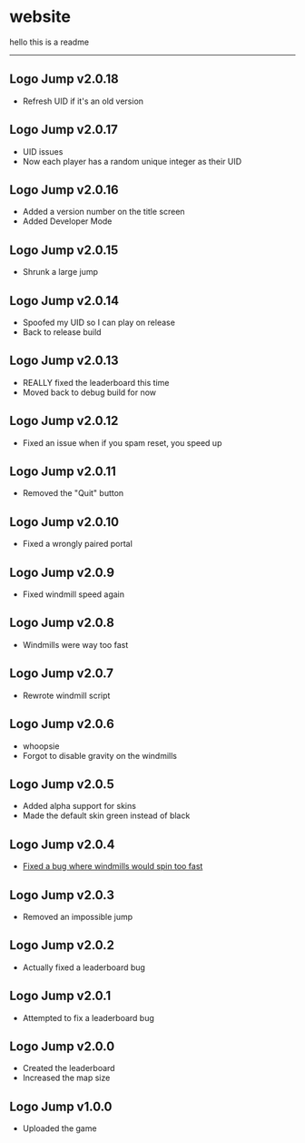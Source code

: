 # website
hello this is a readme

---

## Logo Jump v2.0.18
  - Refresh UID if it's an old version

## Logo Jump v2.0.17
  - UID issues
  - Now each player has a random unique integer as their UID

## Logo Jump v2.0.16
  - Added a version number on the title screen
  - Added Developer Mode

## Logo Jump v2.0.15
  - Shrunk a large jump

## Logo Jump v2.0.14
  - Spoofed my UID so I can play on release
  - Back to release build

## Logo Jump v2.0.13
  - REALLY fixed the leaderboard this time
  - Moved back to debug build for now

## Logo Jump v2.0.12
  - Fixed an issue when if you spam reset, you speed up

## Logo Jump v2.0.11
  - Removed the "Quit" button

## Logo Jump v2.0.10
  - Fixed a wrongly paired portal

## Logo Jump v2.0.9
  - Fixed windmill speed again

## Logo Jump v2.0.8
  - Windmills were way too fast

## Logo Jump v2.0.7
  - Rewrote windmill script

## Logo Jump v2.0.6
  - whoopsie
  - Forgot to disable gravity on the windmills

## Logo Jump v2.0.5
  - Added alpha support for skins
  - Made the default skin green instead of black

## Logo Jump v2.0.4
  - [Fixed a bug where windmills would spin too fast](https://github.com/redisnotbluedev/redisnotbluedev.github.io/issues/2)

## Logo Jump v2.0.3
  - Removed an impossible jump

## Logo Jump v2.0.2
  - Actually fixed a leaderboard bug

## Logo Jump v2.0.1
  - Attempted to fix a leaderboard bug

## Logo Jump v2.0.0
  - Created the leaderboard
  - Increased the map size

## Logo Jump v1.0.0
  - Uploaded the game
